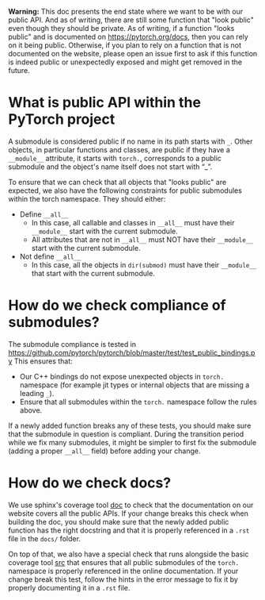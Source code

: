 **Warning:** This doc presents the end state where we want to be with our public API. And as of writing, there are still some function that "look public" even though they should be private.
As of writing, if a function "looks public" and is documented on https://pytorch.org/docs, then you can rely on it being public. Otherwise, if you plan to rely on a function that is not documented on the website, please open an issue first to ask if this function is indeed public or unexpectedly exposed and might get removed in the future.

# What is public API within the PyTorch project

A submodule is considered public if no name in its path starts with `_`.
Other objects, in particular functions and classes, are public if they have a `__module__` attribute, it starts with `torch.`, corresponds to a public submodule and the object's name itself does not start with “_”. 

To ensure that we can check that all objects that "looks public" are expected, we also have the following constraints for public submodules within the torch namespace. They should either:
- Define `__all__` 
   - In this case, all callable and classes in `__all__` must have their `__module__` start with the current submodule. 
   - All attributes that are not in `__all__` must NOT have their `__module__` start with the current submodule.
- Not define `__all__`
   - In this case, all the objects in `dir(submod)` must have their `__module__` that start with the current submodule.

# How do we check compliance of submodules?

The submodule compliance is tested in https://github.com/pytorch/pytorch/blob/master/test/test_public_bindings.py 
This ensures that:
- Our C++ bindings do not expose unexpected objects in `torch.` namespace (for example jit types or internal objects that are missing a leading `_`).
- Ensure that all submodules within the `torch.` namespace follow the rules above.

If a newly added function breaks any of these tests, you should make sure that the submodule in question is compliant.
During the transition period while we fix many submodules, it might be simpler to first fix the submodule (adding a proper `__all__` field) before adding your change.

# How do we check docs?

We use sphinx's coverage tool [doc](https://www.sphinx-doc.org/en/master/usage/extensions/coverage.html) to check that the documentation on our website covers all the public APIs.
If your change breaks this check when building the doc, you should make sure that the newly added public function has the right docstring and that it is properly referenced in a `.rst` file in the `docs/` folder.

On top of that, we also have a special check that runs alongside the basic coverage tool [src](https://github.com/pytorch/pytorch/blob/3471b0eb3da78a9970b201a92843b20b4fa0fc50/docs/source/conf.py#L362) that ensures that all public submodules of the `torch.` namespace is properly referenced in the online documentation.
If your change break this test, follow the hints in the error message to fix it by properly documenting it in a `.rst` file.

